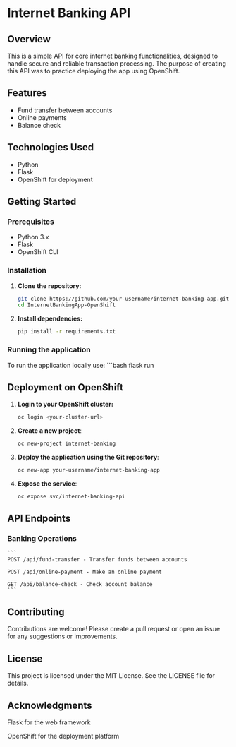 # Internet Banking API

## Overview
This is a simple API for core internet banking functionalities, designed to handle secure and reliable transaction processing. The purpose of creating this API was to practice deploying the app using OpenShift.

## Features

- Fund transfer between accounts
- Online payments
- Balance check

## Technologies Used
- Python
- Flask
- OpenShift for deployment


## Getting Started

### Prerequisites
- Python 3.x
- Flask
- OpenShift CLI

### Installation

1. **Clone the repository:**
   ```bash
   git clone https://github.com/your-username/internet-banking-app.git
   cd InternetBankingApp-OpenShift

2. **Install dependencies:**
   ```bash
   pip install -r requirements.txt
   

### Running the application

To run the application locally use:
    ```bash
   flask run

## Deployment on OpenShift

1. **Login to your OpenShift cluster:**
   ```bash
   oc login <your-cluster-url>

2. **Create a new project**:
   ```bash
   oc new-project internet-banking

3. **Deploy the application using the Git repository**:
   ```bash
   oc new-app your-username/internet-banking-app

4. **Expose the service**:
   ```bash
   oc expose svc/internet-banking-api


## API Endpoints

### Banking Operations
    ```
    POST /api/fund-transfer - Transfer funds between accounts
    
    POST /api/online-payment - Make an online payment
    
    GET /api/balance-check - Check account balance
    ```
    
## Contributing

Contributions are welcome! Please create a pull request or open an issue for any suggestions or improvements.

## License

This project is licensed under the MIT License. See the LICENSE file for details.

## Acknowledgments

Flask for the web framework

OpenShift for the deployment platform

